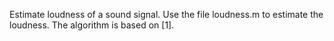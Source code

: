Estimate loudness of a sound signal. Use the file loudness.m to estimate the loudness. The algorithm is based on [1].
